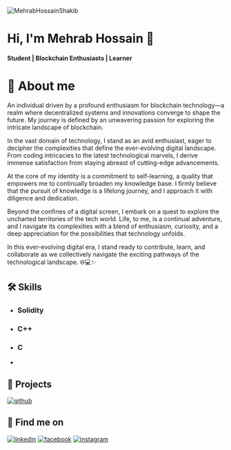![MehrabHossainShakib](https://github.com/mehrab-shakib/mehrab-shakib/assets/152206093/97261288-5d65-45ad-80d8-5fe0d9e23bd2)


# Hi, I'm Mehrab Hossain 👋

#### Student | Blockchain Enthusiasts | Learner 
# 🚀 About me 
An individual driven by a profound enthusiasm for blockchain technology—a realm where decentralized systems and innovations converge to shape the future. My journey is defined by an unwavering passion for exploring the intricate landscape of blockchain.

In the vast domain of technology, I stand as an avid enthusiast, eager to decipher the complexities that define the ever-evolving digital landscape. From coding intricacies to the latest technological marvels, I derive immense satisfaction from staying abreast of cutting-edge advancements.

At the core of my identity is a commitment to self-learning, a quality that empowers me to continually broaden my knowledge base. I firmly believe that the pursuit of knowledge is a lifelong journey, and I approach it with diligence and dedication.

Beyond the confines of a digital screen, I embark on a quest to explore the uncharted territories of the tech world. Life, to me, is a continual adventure, and I navigate its complexities with a blend of enthusiasm, curiosity, and a deep appreciation for the possibilities that technology unfolds.

In this ever-evolving digital era, I stand ready to contribute, learn, and collaborate as we collectively navigate the exciting pathways of the technological landscape. 🌐💻✨


## 🛠 Skills
 - ### Solidity
- ### C++
 - ### C
 - 
## 🚦 Projects
[![github](https://img.shields.io/badge/github-etherPresso-1DA1F2?style=for-the-badge&logo=github&logoColor=white)](https://github.com/mehrab-shakib/etherPressoDapp)


## 🔗 Find me on 

[![linkedin](https://img.shields.io/badge/linkedin-0A66C2?style=for-the-badge&logo=linkedin&logoColor=white)](https://www.linkedin.com/in/mehrab-hossain-shakib-4b4293242/)  [![facebook](https://img.shields.io/badge/facebook-1DA1F2?style=for-the-badge&logo=facebook&logoColor=white)](https://www.facebook.com/profile.php?id=100007926465410) [![instagram](https://img.shields.io/badge/instagram-1DA1F2?style=for-the-badge&logo=instagram&logoColor=white)](https://www.instagram.com/_mehrab.shakib_) 


<!--
**mehrab-shakib/mehrab-shakib** is a ✨ _special_ ✨ repository because its `README.md` (this file) appears on your GitHub profile.

Here are some ideas to get you started:

- 🔭 I’m currently working on ...
- 🌱 I’m currently learning ...
- 👯 I’m looking to collaborate on ...
- 🤔 I’m looking for help with ...
- 💬 Ask me about ...
- 📫 How to reach me: ...
- 😄 Pronouns: ...
- ⚡ Fun fact: ...
-->
